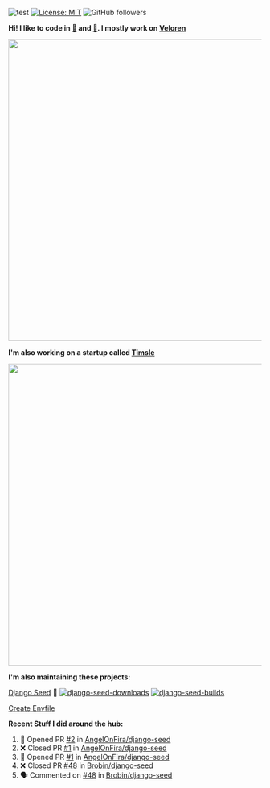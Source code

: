 ![test](https://hits.seeyoufarm.com/api/count/incr/badge.svg?url=https://github.com/AngelOnFira)
[![License: MIT](https://img.shields.io/badge/License-MIT-yellow.svg)](https://opensource.org/licenses/MIT)
![GitHub followers](https://img.shields.io/github/followers/angelonfira?style=social)

**Hi! I like to code in [:crab:](https://www.rust-lang.org/) and [:snake:](https://www.python.org/). I mostly work on [Veloren](https://veloren.net)**

<p align="center">
  <img width="600" src="https://media.discordapp.net/attachments/444005079410802699/730566298073038949/rsz_5f0656b6aa176.png">
</p>

**I'm also working on a startup called [Timsle](https://timsle.com)**

<p align="center">
  <img width="600" src="https://media.discordapp.net/attachments/444005079410802699/730566842674053130/rsz_5f0657242abb4.png">
</p>

**I'm also maintaining these projects:**

[Django Seed](https://github.com/Brobin/django-seed)
:seedling:
[![django-seed-downloads](https://pepy.tech/badge/django-seed)](https://pepy.tech/project/django-seed)
[![django-seed-builds](https://github.com/Brobin/django-seed/workflows/Test/badge.svg)](https://github.com/Brobin/django-seed)

[Create Envfile](https://github.com/SpicyPizza/create-envfile)

**Recent Stuff I did around the hub:**

<!--START_SECTION:activity-->
1. 💪 Opened PR [#2](https://github.com/AngelOnFira/django-seed/pull/2) in [AngelOnFira/django-seed](https://github.com/AngelOnFira/django-seed)
2. ❌ Closed PR [#1](https://github.com/AngelOnFira/django-seed/pull/1) in [AngelOnFira/django-seed](https://github.com/AngelOnFira/django-seed)
3. 💪 Opened PR [#1](https://github.com/AngelOnFira/django-seed/pull/1) in [AngelOnFira/django-seed](https://github.com/AngelOnFira/django-seed)
4. ❌ Closed PR [#48](https://github.com/Brobin/django-seed/pull/48) in [Brobin/django-seed](https://github.com/Brobin/django-seed)
5. 🗣 Commented on [#48](https://github.com/Brobin/django-seed/issues/48) in [Brobin/django-seed](https://github.com/Brobin/django-seed)
<!--END_SECTION:activity-->
